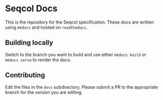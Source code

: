 # Seqcol Docs

This is the repository for the Seqcol specification. These docs are written using `mkdocs` and hosted on `readthedocs`.

## Building locally

Switch to the branch you want to build and use either `mkdocs build` or `mkdocs serve` to render the docs.

## Contributing

Edit the files in the `docs` subdirectory. Please submit a PR to the appropriate branch for the version you are editing.
